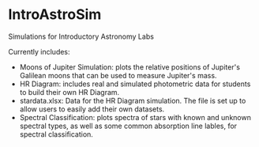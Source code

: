 # IntroAstroSim
Simulations for Introductory Astronomy Labs

Currently includes:
- Moons of Jupiter Simulation: plots the relative positions of Jupiter's Galilean moons that can be used to measure Jupiter's mass.
- HR Diagram: includes real and simulated photometric data for students to build their own HR Diagram.
- stardata.xlsx: Data for the HR Diagram simulation.  The file is set up to allow users to easily add their own datasets.
- Spectral Classification: plots spectra of stars with known and unknown spectral types, as well as some common absorption line lables, for spectral classification.
